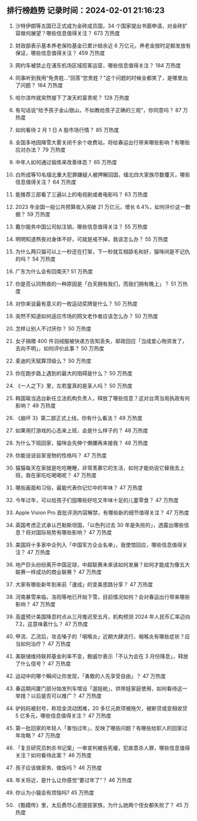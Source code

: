 
## 排行榜趋势 记录时间：2024-02-01 21:16:23
  
  1. 沙特伊朗等五国已正式成为金砖成员国，34 个国家提出书面申请，对金砖扩容做何展望？哪些信息值得关注？ 673 万热度
    
  2. 财政部表示基本养老保险基金已累计结余近 6 万亿元，养老金按时足额发放有保证，哪些信息值得关注？ 459 万热度
    
  3. 网约车被禁止在浦东机场区域揽客运营，哪些信息值得关注？ 184 万热度
    
  4. 同事听到我用“免贵姓…”回答“您贵姓？”这个问题的时候全都笑了，是哪里出了问题？ 164 万热度
    
  5. 哈尔滨咋就突然接下了泼天的富贵呢？ 128 万热度
    
  6. 有句话说“给予孩子金山银山，不如教给孩子正确的三观”，你同意吗？ 87 万热度
    
  7. 如何看待 2 月 1 日 A 股市场行情？ 85 万热度
    
  8. 全国多地因降雪大雾关闭千余个收费站，将给春运出行带来哪些影响？有哪些应对办法？ 79 万热度
    
  9. 中年人如何通过锻炼来改善体态？ 65 万热度
    
  10. 白所成等10名缅北重大犯罪嫌疑人被押解回国，缅北四大家族尽数覆灭，哪些信息值得关注？ 64 万热度
    
  11. 能推荐三部看了三遍以上的电视剧或者电影吗？ 63 万热度
    
  12. 2023 年全国一般公共预算收入突破 21 万亿元，增长 6.4%，如何评价这一数据？ 59 万热度
    
  13. 戴尔服务中国公司拟注销，哪些信息值得关注？ 55 万热度
    
  14. 明明知道熬夜对身体不好，可就是戒不掉，我该怎么办？ 55 万热度
    
  15. 为什么两只猫可以上一秒还在打架，下一秒就互相舔毛和好，猫咪间是不记仇的吗？ 54 万热度
    
  16. 广东为什么会有回南天? 51 万热度
    
  17. 你是否认同熬夜的一种原因是「白天拥有我们，而我们拥有晚上」？ 51 万热度
    
  18. 对你来说最有意义的一枚运动奖牌是什么？ 50 万热度
    
  19. 突然不知道如何适应市场的网文老作者应该怎么办？ 50 万热度
    
  20. 怎样让别人不讨厌你？ 50 万热度
    
  21. 女子捐赠 400 件羽绒服被快递方告知丢失，邮政回应「当成爱心物资发了，去向不明」，如何评价此事？ 50 万热度
    
  22. 麦迪的天赋算顶级么？ 50 万热度
    
  23. 你在跑步路上遇到的最大的阻碍是什么？ 50 万热度
    
  24. 《一人之下》里，左若童真的是圣人吗？ 50 万热度
    
  25. 韩国瑜当选台新任立法机构负责人，释放了哪些信息？这对台湾当局执政有何影响？ 49 万热度
    
  26. 《崩坏 3》第二部正式上线，你有什么看法？ 49 万热度
    
  27. 如果用打游戏的心态来上班，会是什么样子的？ 48 万热度
    
  28. 为什么下班回家，猫咪会先伸个懒腰再来接我？ 48 万热度
    
  29. 你能说说自家宠物的性格吗？ 47 万热度
    
  30. 猫猫每天在家就是吃吃睡睡，非常羡慕它的生活，如何才能劝说它替我去上班，我在家吃吃喝喝呢？ 47 万热度
    
  31. 哪些画面和习俗，最能代表你记忆中的年味？ 47 万热度
    
  32. 今年过年，可以给孩子们囤哪些好吃又年味十足的儿童零食？ 47 万热度
    
  33. Apple Vision Pro 首批评测内容解禁，有哪些新的细节值得关注？ 47 万热度
    
  34. 英国考虑正式承认巴勒斯坦国，「以色列过去 30 年是失败的」，透露出哪些信息？将对国际局势有哪些影响？ 47 万热度
    
  35. 美国将十多家中企列入「中国军方企业名单」，我使馆回应，哪些信息值得关注？ 47 万热度
    
  36. 地产巨头纷纷离开中国足球，中超联赛未来该如何发展？如何才能成为像五大联赛一样成功的商业联赛？ 47 万热度
    
  37. 大家有哪些新年到来前「速成」的变美思路分享？ 47 万热度
    
  38. 河南暴雪来临，洛阳等地已开始下雪，目前情况如何？会对春运出行带来哪些影响？ 47 万热度
    
  39. 高盛预计美国降息时点从三月推迟至五月，机构预测 2024 年人民币汇率迈向 7.2，这意味着什么？ 47 万热度
    
  40. 甲流、乙流后，攻击嗓子的「咽喉炎」近期大肆流行，咽喉炎有哪些症状？应当如何治疗？ 47 万热度
    
  41. 美联储维持联邦基金利率不变，鲍威尔表示「不认为会在 3 月份降息」，释放了什么信号？ 47 万热度
    
  42. 运动中的哪个瞬间让你发现，「勇敢的人先享受自由」？ 47 万热度
    
  43. 春运期间厦门部分始发列车增设「遛娃舱」，供带娃家庭使用，如何看待这一举措？以后是否可以推广？ 47 万热度
    
  44. 驴妈妈被封号，称现金流动困难，20 多亿元款项被拖欠，被断贷或变相收贷 5 亿多元，哪些信息值得关注？ 47 万热度
    
  45. 第一批回家的年轻人「害怕过年」，反映了哪些问题？有哪些给职人的回家过年攻略？ 47 万热度
    
  46. 「复旦研究员刺杀书记案」一审宣判被告死缓，犯故意杀人罪，哪些信息值得关注？如何看待此案？ 46 万热度
    
  47. 孩子应该做家务、做饭吗？ 46 万热度
    
  48. 年关将近，是什么让你感觉“要过年了”？ 46 万热度
    
  49. 你认为小猫会有烦恼吗? 45 万热度
    
  50. 《甄嬛传》里，太后费尽心思提拔家族，为什么她两个侄女都失败了？ 45 万热度
    
